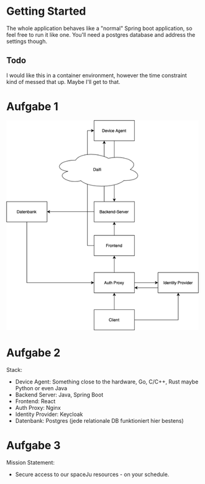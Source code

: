 # Getting Started

The whole application behaves like a "normal" Spring boot application, so feel free to run it like one. You'll need a postgres database and address the settings though.

## Todo 

I would like this in a container environment, however the time constraint kind of messed that up. Maybe I'll get to that.

# Aufgabe 1

![alt text](https://github.com/kellerkind84/demoapp/blob/master/demo.png?raw=true)

# Aufgabe 2

Stack:

* Device Agent: Something close to the hardware, Go, C/C++, Rust maybe Python or even Java
* Backend Server: Java, Spring Boot
* Frontend: React
* Auth Proxy: Nginx
* Identity Provider: Keycloak
* Datenbank: Postgres (jede relationale DB funktioniert hier bestens)

# Aufgabe 3

Mission Statement:

* Secure access to our spaceJu resources - on your schedule.

